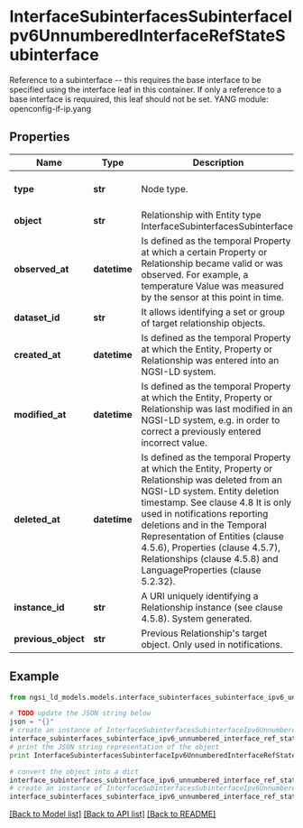 # InterfaceSubinterfacesSubinterfaceIpv6UnnumberedInterfaceRefStateSubinterface

Reference to a subinterface -- this requires the base interface to be specified using the interface leaf in this container. If only a reference to a base interface is requuired, this leaf should not be set.  YANG module: openconfig-if-ip.yang 

## Properties

Name | Type | Description | Notes
------------ | ------------- | ------------- | -------------
**type** | **str** | Node type.  | [optional] [default to 'Relationship']
**object** | **str** | Relationship with Entity type InterfaceSubinterfacesSubinterface. | 
**observed_at** | **datetime** | Is defined as the temporal Property at which a certain Property or Relationship became valid or was observed. For example, a temperature Value was measured by the sensor at this point in time.  | [optional] 
**dataset_id** | **str** | It allows identifying a set or group of target relationship objects.  | [optional] 
**created_at** | **datetime** | Is defined as the temporal Property at which the Entity, Property or Relationship was entered into an NGSI-LD system.  | [optional] [readonly] 
**modified_at** | **datetime** | Is defined as the temporal Property at which the Entity, Property or Relationship was last modified in an NGSI-LD system, e.g. in order to correct a previously entered incorrect value.  | [optional] [readonly] 
**deleted_at** | **datetime** | Is defined as the temporal Property at which the Entity, Property or Relationship was deleted from an NGSI-LD system.  Entity deletion timestamp. See clause 4.8 It is only used in notifications reporting deletions and in the Temporal Representation of Entities (clause 4.5.6), Properties (clause 4.5.7), Relationships (clause 4.5.8) and LanguageProperties (clause 5.2.32).  | [optional] [readonly] 
**instance_id** | **str** | A URI uniquely identifying a Relationship instance (see clause 4.5.8). System generated.  | [optional] [readonly] 
**previous_object** | **str** | Previous Relationship&#39;s target object. Only used in notifications.  | [optional] [readonly] 

## Example

```python
from ngsi_ld_models.models.interface_subinterfaces_subinterface_ipv6_unnumbered_interface_ref_state_subinterface import InterfaceSubinterfacesSubinterfaceIpv6UnnumberedInterfaceRefStateSubinterface

# TODO update the JSON string below
json = "{}"
# create an instance of InterfaceSubinterfacesSubinterfaceIpv6UnnumberedInterfaceRefStateSubinterface from a JSON string
interface_subinterfaces_subinterface_ipv6_unnumbered_interface_ref_state_subinterface_instance = InterfaceSubinterfacesSubinterfaceIpv6UnnumberedInterfaceRefStateSubinterface.from_json(json)
# print the JSON string representation of the object
print InterfaceSubinterfacesSubinterfaceIpv6UnnumberedInterfaceRefStateSubinterface.to_json()

# convert the object into a dict
interface_subinterfaces_subinterface_ipv6_unnumbered_interface_ref_state_subinterface_dict = interface_subinterfaces_subinterface_ipv6_unnumbered_interface_ref_state_subinterface_instance.to_dict()
# create an instance of InterfaceSubinterfacesSubinterfaceIpv6UnnumberedInterfaceRefStateSubinterface from a dict
interface_subinterfaces_subinterface_ipv6_unnumbered_interface_ref_state_subinterface_form_dict = interface_subinterfaces_subinterface_ipv6_unnumbered_interface_ref_state_subinterface.from_dict(interface_subinterfaces_subinterface_ipv6_unnumbered_interface_ref_state_subinterface_dict)
```
[[Back to Model list]](../README.md#documentation-for-models) [[Back to API list]](../README.md#documentation-for-api-endpoints) [[Back to README]](../README.md)



